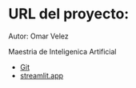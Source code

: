 # URL del proyecto:

Autor: Omar Velez

Maestria de Inteligenica Artificial

- [Git](https://github.com/omargo33/FinalStreamlit)
- [streamlit.app](https://omargo33-finalstreamlit-modelo-sentimientos-app-bnuiha.streamlit.app/)
